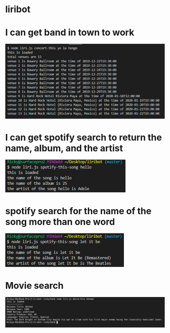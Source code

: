# liribot

# I can get band in town to work
![concert-this](./concert-this.PNG)

# I can get spotify search to return the name, album, and the artist
![spotify-this-song](./spotify-this-song.PNG)

# spotify search for the name of the song more than one word
![spotify-this-song](./spotify-this-song-2.PNG)

# Movie search 
![movie-this](./movie-this.PNG)